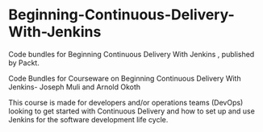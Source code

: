 # Beginning-Continuous-Delivery-With-Jenkins
Code bundles for Beginning Continuous Delivery With Jenkins , published by Packt.

Code Bundles for Courseware on Beginning Continuous Delivery With Jenkins- Joseph Muli and Arnold Okoth

This course is made for developers and/or operations teams (DevOps) looking to get started with Continuous Delivery and how to set up and use Jenkins for the software development life cycle.
